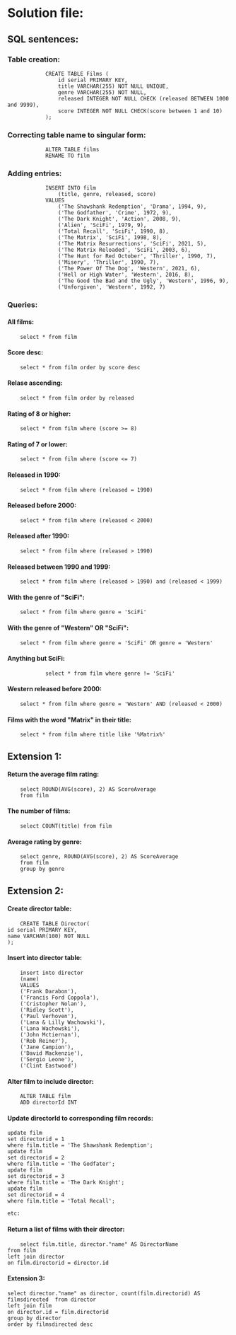 # Solution file:

## SQL sentences:

### Table creation:

				CREATE TABLE Films (
					id serial PRIMARY KEY,
					title VARCHAR(255) NOT NULL UNIQUE,
					genre VARCHAR(255) NOT NULL,
					released INTEGER NOT NULL CHECK (released BETWEEN 1000 and 9999),
					score INTEGER NOT NULL CHECK(score between 1 and 10)	
				);

### Correcting table name to singular form:

				ALTER TABLE films
				RENAME TO film			

### Adding entries:
				INSERT INTO film
					(title, genre, released, score)
				VALUES
					('The Shawshank Redemption', 'Drama', 1994, 9),
					('The Godfather', 'Crime', 1972, 9),
					('The Dark Knight', 'Action', 2008, 9),
					('Alien', 'SciFi', 1979, 9),
					('Total Recall', 'SciFi', 1990, 8),
					('The Matrix', 'SciFi', 1998, 8),
					('The Matrix Resurrections', 'SciFi', 2021, 5),
					('The Matrix Reloaded', 'SciFi', 2003, 6),
					('The Hunt for Red October', 'Thriller', 1990, 7),
					('Misery', 'Thriller', 1990, 7),
					('The Power Of The Dog', 'Western', 2021, 6),
					('Hell or High Water', 'Western', 2016, 8),
					('The Good the Bad and the Ugly', 'Western', 1996, 9),
					('Unforgiven', 'Western', 1992, 7)

### Queries:
#### All films:
		select * from film
#### Score desc:
		select * from film order by score desc

#### Relase ascending:
		select * from film order by released
#### Rating of 8 or higher:
		select * from film where (score >= 8)
#### Rating of 7 or lower:
		select * from film where (score <= 7)
#### Released in 1990:
		select * from film where (released = 1990)
#### Released before 2000:
		select * from film where (released < 2000)
#### Released after 1990:
		select * from film where (released > 1990)
#### Released between 1990 and 1999:
		select * from film where (released > 1990) and (released < 1999)
#### With the genre of "SciFi":
		select * from film where genre = 'SciFi'
#### With the genre of "Western" OR "SciFi":
		select * from film where genre = 'SciFi' OR genre = 'Western'
#### Anything but SciFi:
				select * from film where genre != 'SciFi'
#### Western released before 2000:
		select * from film where genre = 'Western' AND (released < 2000)
#### Films with the word "Matrix" in their title:
		select * from film where title like '%Matrix%'

## Extension 1:

#### Return the average film rating:
		select ROUND(AVG(score), 2) AS ScoreAverage
		from film
#### The number of films:
		select COUNT(title) from film

#### Average rating by genre:

		select genre, ROUND(AVG(score), 2) AS ScoreAverage
		from film
		group by genre

## Extension 2:

#### Create director table:

		CREATE TABLE Director(
	id serial PRIMARY KEY,
	name VARCHAR(100) NOT NULL
	);

#### Insert into director table:
		insert into director
		(name)
		VALUES
		('Frank Darabon'),
		('Francis Ford Coppola'),
		('Cristopher Nolan'),
		('Ridley Scott'),
		('Paul Verhoven'),
		('Lana & Lilly Wachowski'),
		('Lana Wachowski'),
		('John Mctiernan'),
		('Rob Reiner'),
		('Jane Campion'),
		('David Mackenzie'),
		('Sergio Leone'),
		('Clint Eastwood')

#### Alter film to include director:

		ALTER TABLE film
		ADD directorId INT 
#### Update directorId to corresponding film records:

	update film
	set directorid = 1
	where film.title = 'The Shawshank Redemption';
	update film
	set directorid = 2
	where film.title = 'The Godfater';
	update film
	set directorid = 3
	where film.title = 'The Dark Knight';
	update film
	set directorid = 4
	where film.title = 'Total Recall';

	etc:

#### Return a list of films with their director:

		select film.title, director."name" AS DirectorName
	from film
	left join director
	on film.directorid = director.id

#### Extension 3:

	select director."name" as director, count(film.directorid) AS filmsdirected  from director
	left join film
	on director.id = film.directorid
	group by director
	order by filmsdirected desc	

	